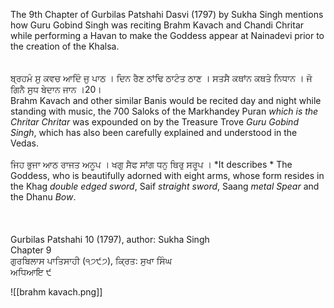 The 9th Chapter of Gurbilas Patshahi Dasvi (1797) by Sukha Singh mentions how Guru Gobind Singh was reciting Brahm Kavach and Chandi Chritar while performing a Havan to make the Goddess appear at Nainadevi prior to the creation of the Khalsa. ⁣  
⁣  
⁣  
ਬ੍ਰਹਮੰ ਸੁ ਕਵਚ ਆਦਿੰ ਜੁ ਪਾਠ । ਦਿਨ ਰੈਣ ਠਾਂਢਿ ਠਾਟੰਤ ਠਾਣ । ਸਤਸੈ ਕਥਾਂਨ ਕਥਤੇ ਨਿਧਾਨ । ਜੋ ਗਿਨੈ ਸੁਧ ਬੇਦਾਨ ਜਾਨ ।20। ⁣  
Brahm Kavach and other similar Banis would be recited day and night while standing with music, the 700 Saloks of the Markhandey Puran *which is the Chritar Chritar* was expounded on by the Treasure Trove *Guru Gobind Singh*, which has also been carefully explained and understood in the Vedas. ⁣  
⁣  
ਜਿਹ ਭੁਜਾ ਆਠ ਰਾਜਤ ਅਨੂਪ । ਖਗੁ ਸੈਫ ਸਾਂਗ ਧਨੁ ਥਿਰੁ ਸਰੂਪ । *It describes * The Goddess, who is beautifully adorned with eight arms, whose form resides in the Khag *double edged sword*, Saif *straight sword*, Saang *metal Spear* and the Dhanu *Bow*. ⁣  
⁣  
⁣  
⁣  
Gurbilas Patshahi 10 (1797), author: Sukha Singh ⁣  
Chapter 9⁣  
ਗੁਰਬਿਲਾਸ ਪਾਤਿਸਾਹੀ (੧੭੯੭), ਕ੍ਰਿਤ: ਸੁਖਾ ਸਿੰਘ  
ਅਧਿਆਇ ੯⁣

![[brahm kavach.png]]